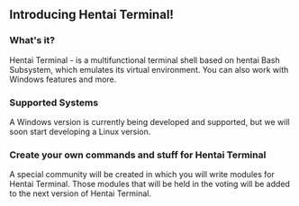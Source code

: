 ## Introducing Hentai Terminal!

### What's it?
Hentai Terminal - is a multifunctional terminal shell based on hentai Bash Subsystem, which emulates its virtual environment. You can also work with Windows features and more.

### Supported Systems
A Windows version is currently being developed and supported, but we will soon start developing a Linux version.

### Create your own commands and stuff for Hentai Terminal
A special community will be created in which you will write modules for Hentai Terminal. Those modules that will be held in the voting will be added to the next version of Hentai Terminal.
